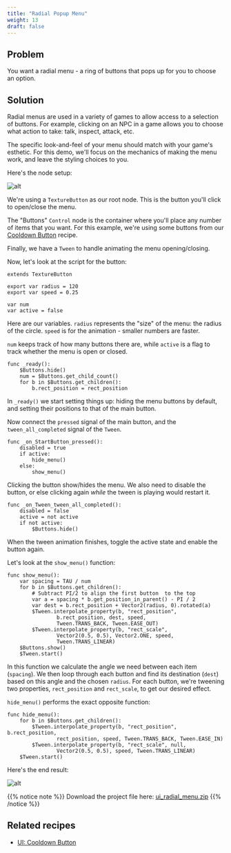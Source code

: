 ```yaml
---
title: "Radial Popup Menu"
weight: 13
draft: false
---
```


## Problem

You want a radial menu - a ring of buttons that pops up for you to choose an option.

## Solution

Radial menus are used in a variety of games to allow access to a selection of buttons. For example, clicking on an NPC in a game allows you to choose what action to take: talk, inspect, attack, etc.

The specific look-and-feel of your menu should match with your game's esthetic. For this demo, we'll focus on the mechanics of making the menu work, and leave the styling choices to you.

Here's the node setup:

![alt](/godot_recipes/img/ui_radial_menu_01.png)



We're using a `TextureButton` as our root node. This is the button you'll click to open/close the menu.

The "Buttons" `Control` node is the container where you'll place any number of items that you want. For this example, we're using some buttons from our [Cooldown Button](/godot_recipes/ui/cooldown_button/) recipe.

Finally, we have a `Tween` to handle animating the menu opening/closing.

Now, let's look at the script for the button:

```gdscript
extends TextureButton

export var radius = 120
export var speed = 0.25

var num
var active = false
```

Here are our variables. `radius` represents the "size" of the menu: the radius of the circle. `speed` is for the animation - smaller numbers are faster.

`num` keeps track of how many buttons there are, while `active` is a flag to track whether the menu is open or closed.

```gdscript
func _ready():
    $Buttons.hide()
    num = $Buttons.get_child_count()
    for b in $Buttons.get_children():
        b.rect_position = rect_position
```

In `_ready()` we start setting things up: hiding the menu buttons by default, and setting their positions to that of the main button.

Now connect the `pressed` signal of the main button, and the `tween_all_completed` signal of the `Tween`.

```gdscript
func _on_StartButton_pressed():
    disabled = true
    if active:
        hide_menu()
    else:
        show_menu()
```

Clicking the button show/hides the menu. We also need to disable the button, or else clicking again *while* the tween is playing would restart it.

```gdscript
func _on_Tween_tween_all_completed():
    disabled = false
    active = not active
    if not active:
        $Buttons.hide()
```

When the tween animation finishes, toggle the active state and enable the button again.

Let's look at the `show_menu()` function:

```gdscript
func show_menu():
    var spacing = TAU / num
    for b in $Buttons.get_children():
        # Subtract PI/2 to align the first button  to the top
        var a = spacing * b.get_position_in_parent() - PI / 2
        var dest = b.rect_position + Vector2(radius, 0).rotated(a)
        $Tween.interpolate_property(b, "rect_position",
                b.rect_position, dest, speed,
                Tween.TRANS_BACK, Tween.EASE_OUT)
        $Tween.interpolate_property(b, "rect_scale",
                Vector2(0.5, 0.5), Vector2.ONE, speed,
                Tween.TRANS_LINEAR)
    $Buttons.show()
    $Tween.start()
```

In this function we calculate the angle we need between each item (`spacing`). We then loop through each button and find its destination (`dest`) based on this angle and the chosen `radius`. For each button, we're tweening two properties, `rect_position` and `rect_scale`, to get our desired effect.

`hide_menu()` performs the exact opposite function:

```gdscript
func hide_menu():
    for b in $Buttons.get_children():
        $Tween.interpolate_property(b, "rect_position", b.rect_position,
                rect_position, speed, Tween.TRANS_BACK, Tween.EASE_IN)
        $Tween.interpolate_property(b, "rect_scale", null,
                Vector2(0.5, 0.5), speed, Tween.TRANS_LINEAR)
    $Tween.start()
```

Here's the end result:

![alt](/godot_recipes/img/ui_radial_menu_02.gif)

{{% notice note %}}
Download the project file here: [ui_radial_menu.zip](/godot_recipes/files/ui_radial_menu.zip)
{{% /notice %}}

## Related recipes

- [UI: Cooldown Button](/godot_recipes/ui/cooldown_button/)